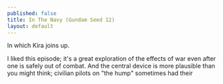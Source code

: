 ```yaml
---
published: false
title: In The Navy (Gundam Seed 12)
layout: default
---
```


In which Kira joins up.

I liked this episode; it's a great exploration of the effects of war even after one is safely out of combat. And the central device is more plausible than you might think; civilian pilots on "the hump" sometimes had their 